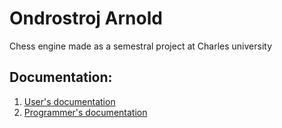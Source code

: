 # Ondrostroj Arnold
Chess engine made as a semestral project at Charles university
## Documentation:
1. [User's documentation](https://drive.google.com/file/d/11UOVPP4wITxLr5DHs6_9lBtKEwc4bM_2/view?usp=sharing)
2. [Programmer's documentation](https://drive.google.com/file/d/1uGbn7bK8552epK2rfZ4EhrmOm_di11m8/view?usp=sharing)
